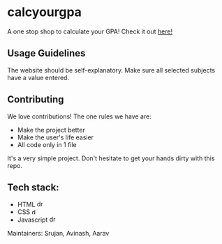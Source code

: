 # calcyourgpa
A one stop shop to calculate your GPA! Check it out [here!](https://acmpesuecc.github.io/calcyourgpa/)

## Usage Guidelines
The website should be self-explanatory. Make sure all selected subjects have a value entered.

## Contributing
We love contributions! The one rules we have are:
- Make the project better
- Make the user's life easier
- All code only in 1 file

It's a very simple project. Don't hesitate to get your hands dirty with this repo.

## Tech stack:
- HTML <img src="https://cdn.icon-icons.com/icons2/2107/PNG/512/file_type_html_icon_130541.png" alt="drawing" width="15"/>
- CSS <img src="https://upload.wikimedia.org/wikipedia/commons/d/d5/CSS3_logo_and_wordmark.svg" alt="drawing" width="13"/>
- Javascript <img src="https://upload.wikimedia.org/wikipedia/commons/9/99/Unofficial_JavaScript_logo_2.svg" alt="drawing" width="15"/>

Maintainers: 
Srujan, Avinash, Aarav
